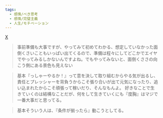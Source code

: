 ```yaml
---
tags:
  - 感情/べき思考
  - 感情/完璧主義
  - 人生/モチベーション
---
```

[X](https://x.com/bunkytonky/status/1936914754582560954)

>事前準備も大事ですが、やってみて初めてわかる、想定していなかった面倒くさいこともいっぱい出てくるので、準備は程々にしてどこかでエイヤでやってみるしかないんですよね。でもやってみないと、面倒くささの向こう側にある景色も見えない

>基本『っしゃーやるか！』って意を決して取り組むからやる気が出るし、責任とプレッシャーを背負うからこそ張り合いが出て元気になったり、追い込まれたからこそ頑張って稼いだり、そんなもんよ。 好きなことで生きていくのは結構なことだが、何をして生きていくにも『度胸』はマジで一番大事だと思ってる。

>基本そういう人は、『条件が揃ったら』動こうとしてる。

